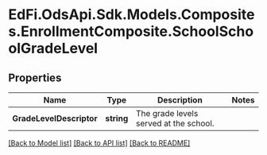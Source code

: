 # EdFi.OdsApi.Sdk.Models.Composites.EnrollmentComposite.SchoolSchoolGradeLevel
## Properties

Name | Type | Description | Notes
------------ | ------------- | ------------- | -------------
**GradeLevelDescriptor** | **string** | The grade levels served at the school. | 

[[Back to Model list]](../README.md#documentation-for-models) [[Back to API list]](../README.md#documentation-for-api-endpoints) [[Back to README]](../README.md)

